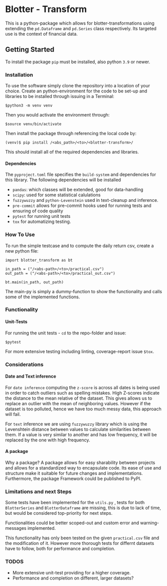 # Blotter - Transform

This is a python-package which allows for blotter-transformations using extending the `pd.Dataframe` and `pd.Series` class respectively. Its targeted use is  the context of financial data.

## Getting Started

To install the package `pip` must be installed, also python `3.9` or newer.

### Installation

To use the software simply clone the repository into a location of your choice.
Create an python-environment for the code to be set-up and libraries to be installed through issuing in a Terminal:
```
$python3 -m venv venv
```
Then you would activate the environment through:
```
$source venv/bin/activate
```
Then install the package through referencing the local code by:
```
(venv)$ pip install /<abs_path>/<to>/<blotter-transform>/
```
This should install all of the required dependencies and libraries.

#### Dependencies

The `pyproject.toml` file specifies the `build-system` and dependencies for this library. The following dependencies will be installed

* `pandas`: which classes will be extended, good for data-handling
* `scipy`: used for some statistical calulations
* `fuzzywuzzy` and `python-Levenstein` used in text-cleanup and inference.
* `pre-commit` allows for pre-commit hooks used for running tests and ensuring of code quality
* `pytest` for running unit tests
* `tox` for automatizing testing.

### How To Use

To run the simple testcase and to compute the daily return csv, create a new python file:
```
import blotter_transform as bt

in_path = ("/<abs-path>/<to>/practical.csv")
out_path = ("/<abs-path>/<to>/practical_out.csv")

bt.main(in_path, out_path)
```
The main-py is simply a dummy-function to show the functionality and calls some of the implemented functions.

### Functionality

#### Unit-Tests
For running the unit tests - `cd` to the repo-folder and issue:
```
$pytest
```
For more extensive testing including linting, coverage-report issue `$tox`.

### Considerations
#### Date and Text inference
For `date inference` computing the `z-score` is across all dates is being used in order to catch outliers such as spelling mistakes. High Z-scores indicate the distance to the mean relative of the dataset. This gives allows us to replace an outlier with the mean of neighboring values. However if the dataset is too polluted, hence we have too much messy data, this approach will fail.

For `text` inference we are using `fuzzywuzzy` library which is using the Levenshtein distance between values to calculate similarities between them. If a value is very similar to another and has low frequency, it will be replaced by the one with high frequency.

#### A package
Why a package? A package allows for easy sharability between projects and allows for a standardized way to encapsulate code. Its ease of use and structure make it suitable for future changes and implementations.
Furthermore, the package Framework could be published to PyPI.

### Limitations and next Steps
Some tests have been implemented for the `utils.py` , tests for both `BlotterSeries` and `BlotterDataframe` are missing, this is due to lack of time, but would be considered top-priority for next steps.

Functionalities could be better scoped-out and custom error and warning- messages implemented.

This functionality has only been tested on the given `practical.csv` file and the modification of it. However more thorough tests for differnt datasets have to follow, both for performance and completion.

### TODOS

* More extensive unit-test providing for a higher coverage.
* Performance and completion on different, larger datasets?
